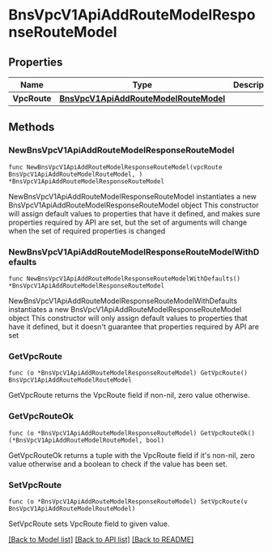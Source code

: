 # BnsVpcV1ApiAddRouteModelResponseRouteModel

## Properties

Name | Type | Description | Notes
------------ | ------------- | ------------- | -------------
**VpcRoute** | [**BnsVpcV1ApiAddRouteModelRouteModel**](BnsVpcV1ApiAddRouteModelRouteModel.md) |  | 

## Methods

### NewBnsVpcV1ApiAddRouteModelResponseRouteModel

`func NewBnsVpcV1ApiAddRouteModelResponseRouteModel(vpcRoute BnsVpcV1ApiAddRouteModelRouteModel, ) *BnsVpcV1ApiAddRouteModelResponseRouteModel`

NewBnsVpcV1ApiAddRouteModelResponseRouteModel instantiates a new BnsVpcV1ApiAddRouteModelResponseRouteModel object
This constructor will assign default values to properties that have it defined,
and makes sure properties required by API are set, but the set of arguments
will change when the set of required properties is changed

### NewBnsVpcV1ApiAddRouteModelResponseRouteModelWithDefaults

`func NewBnsVpcV1ApiAddRouteModelResponseRouteModelWithDefaults() *BnsVpcV1ApiAddRouteModelResponseRouteModel`

NewBnsVpcV1ApiAddRouteModelResponseRouteModelWithDefaults instantiates a new BnsVpcV1ApiAddRouteModelResponseRouteModel object
This constructor will only assign default values to properties that have it defined,
but it doesn't guarantee that properties required by API are set

### GetVpcRoute

`func (o *BnsVpcV1ApiAddRouteModelResponseRouteModel) GetVpcRoute() BnsVpcV1ApiAddRouteModelRouteModel`

GetVpcRoute returns the VpcRoute field if non-nil, zero value otherwise.

### GetVpcRouteOk

`func (o *BnsVpcV1ApiAddRouteModelResponseRouteModel) GetVpcRouteOk() (*BnsVpcV1ApiAddRouteModelRouteModel, bool)`

GetVpcRouteOk returns a tuple with the VpcRoute field if it's non-nil, zero value otherwise
and a boolean to check if the value has been set.

### SetVpcRoute

`func (o *BnsVpcV1ApiAddRouteModelResponseRouteModel) SetVpcRoute(v BnsVpcV1ApiAddRouteModelRouteModel)`

SetVpcRoute sets VpcRoute field to given value.



[[Back to Model list]](../README.md#documentation-for-models) [[Back to API list]](../README.md#documentation-for-api-endpoints) [[Back to README]](../README.md)


